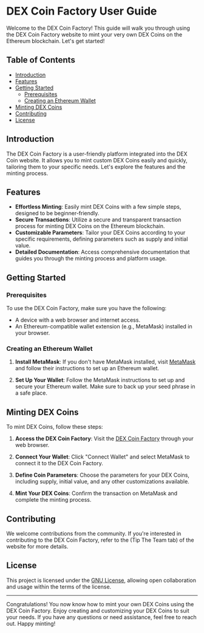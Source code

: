 # DEX Coin Factory User Guide

Welcome to the DEX Coin Factory! This guide will walk you through using the DEX Coin Factory website to mint your very own DEX Coins on the Ethereum blockchain. Let's get started!

## Table of Contents

- [Introduction](#introduction)
- [Features](#features)
- [Getting Started](#getting-started)
  - [Prerequisites](#prerequisites)
  - [Creating an Ethereum Wallet](#creating-an-ethereum-wallet)
- [Minting DEX Coins](#minting-dex-coins)
- [Contributing](#contributing)
- [License](#license)

## Introduction

The DEX Coin Factory is a user-friendly platform integrated into the DEX Coin website. It allows you to mint custom DEX Coins easily and quickly, tailoring them to your specific needs. Let's explore the features and the minting process.

## Features

- **Effortless Minting**: Easily mint DEX Coins with a few simple steps, designed to be beginner-friendly.
- **Secure Transactions**: Utilize a secure and transparent transaction process for minting DEX Coins on the Ethereum blockchain.
- **Customizable Parameters**: Tailor your DEX Coins according to your specific requirements, defining parameters such as supply and initial value.
- **Detailed Documentation**: Access comprehensive documentation that guides you through the minting process and platform usage.

## Getting Started

### Prerequisites

To use the DEX Coin Factory, make sure you have the following:

- A device with a web browser and internet access.
- An Ethereum-compatible wallet extension (e.g., MetaMask) installed in your browser.

### Creating an Ethereum Wallet

1. **Install MetaMask**:
   If you don't have MetaMask installed, visit [MetaMask](https://metamask.io/) and follow their instructions to set up an Ethereum wallet.

2. **Set Up Your Wallet**:
   Follow the MetaMask instructions to set up and secure your Ethereum wallet. Make sure to back up your seed phrase in a safe place.

## Minting DEX Coins

To mint DEX Coins, follow these steps:

1. **Access the DEX Coin Factory**:
   Visit the [DEX Coin Factory](#) through your web browser.

2. **Connect Your Wallet**:
   Click "Connect Wallet" and select MetaMask to connect it to the DEX Coin Factory.

3. **Define Coin Parameters**:
   Choose the parameters for your DEX Coins, including supply, initial value, and any other customizations available.

4. **Mint Your DEX Coins**:
   Confirm the transaction on MetaMask and complete the minting process.

## Contributing

We welcome contributions from the community. If you're interested in contributing to the DEX Coin Factory, refer to the (Tip The Team tab) of the website for more details.

## License

This project is licensed under the [GNU License](LICENSE), allowing open collaboration and usage within the terms of the license.

---

Congratulations! You now know how to mint your own DEX Coins using the DEX Coin Factory. Enjoy creating and customizing your DEX Coins to suit your needs. If you have any questions or need assistance, feel free to reach out. Happy minting!
